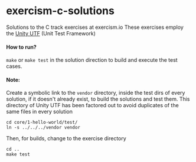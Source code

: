 # exercism-c-solutions
Solutions to the C track exercises at exercism.io
These exercises employ the [Unity UTF][1] (Unit Test Framework)

#### How to run?
`make` or `make test` in the solution direction to build and execute the test cases.

#### Note:
Create a symbolic link to the `vendor` directory, inside the test dirs of every solution, if it doesn't already exist,
to build the solutions and test them.
This directory of Unity UTF has been factored out to avoid duplicates of the same files in every solution

```
cd core/1-hello-world/test/
ln -s ../../../vendor vendor
```
Then, for builds, change to the exercise directory
```
cd ..
make test
```


[1]: https://github.com/ThrowTheSwitch/Unity
